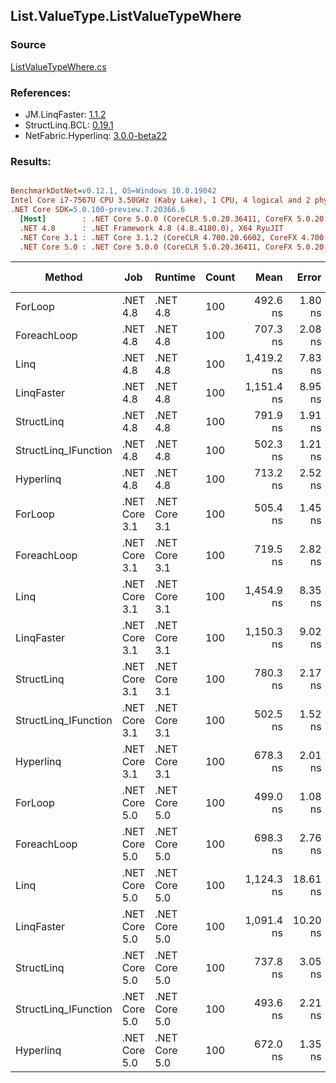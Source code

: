 ﻿## List.ValueType.ListValueTypeWhere

### Source
[ListValueTypeWhere.cs](../LinqBenchmarks/List/ValueType/ListValueTypeWhere.cs)

### References:
- JM.LinqFaster: [1.1.2](https://www.nuget.org/packages/JM.LinqFaster/1.1.2)
- StructLinq.BCL: [0.19.1](https://www.nuget.org/packages/StructLinq.BCL/0.19.1)
- NetFabric.Hyperlinq: [3.0.0-beta22](https://www.nuget.org/packages/NetFabric.Hyperlinq/3.0.0-beta22)

### Results:
``` ini

BenchmarkDotNet=v0.12.1, OS=Windows 10.0.19042
Intel Core i7-7567U CPU 3.50GHz (Kaby Lake), 1 CPU, 4 logical and 2 physical cores
.NET Core SDK=5.0.100-preview.7.20366.6
  [Host]        : .NET Core 5.0.0 (CoreCLR 5.0.20.36411, CoreFX 5.0.20.36411), X64 RyuJIT
  .NET 4.8      : .NET Framework 4.8 (4.8.4180.0), X64 RyuJIT
  .NET Core 3.1 : .NET Core 3.1.2 (CoreCLR 4.700.20.6602, CoreFX 4.700.20.6702), X64 RyuJIT
  .NET Core 5.0 : .NET Core 5.0.0 (CoreCLR 5.0.20.36411, CoreFX 5.0.20.36411), X64 RyuJIT


```
|               Method |           Job |       Runtime | Count |       Mean |    Error |   StdDev | Ratio | RatioSD |  Gen 0 | Gen 1 | Gen 2 | Allocated | Code Size | CacheMisses/Op | BranchMispredictions/Op |
|--------------------- |-------------- |-------------- |------ |-----------:|---------:|---------:|------:|--------:|-------:|------:|------:|----------:|----------:|---------------:|------------------------:|
|              ForLoop |      .NET 4.8 |      .NET 4.8 |   100 |   492.6 ns |  1.80 ns |  1.68 ns |  1.00 |    0.00 |      - |     - |     - |         - |     434 B |              0 |                       0 |
|          ForeachLoop |      .NET 4.8 |      .NET 4.8 |   100 |   707.3 ns |  2.08 ns |  1.95 ns |  1.44 |    0.01 |      - |     - |     - |         - |     622 B |              0 |                       0 |
|                 Linq |      .NET 4.8 |      .NET 4.8 |   100 | 1,419.2 ns |  7.83 ns |  7.33 ns |  2.88 |    0.02 | 0.0648 |     - |     - |     136 B |    1092 B |              1 |                       1 |
|           LinqFaster |      .NET 4.8 |      .NET 4.8 |   100 | 1,151.4 ns |  8.95 ns |  7.93 ns |  2.34 |    0.02 | 2.4452 |     - |     - |    5136 B |     769 B |              5 |                       3 |
|           StructLinq |      .NET 4.8 |      .NET 4.8 |   100 |   791.9 ns |  1.91 ns |  1.70 ns |  1.61 |    0.01 |      - |     - |     - |         - |    1087 B |              0 |                       0 |
| StructLinq_IFunction |      .NET 4.8 |      .NET 4.8 |   100 |   502.3 ns |  1.21 ns |  1.13 ns |  1.02 |    0.00 |      - |     - |     - |         - |     762 B |              0 |                       0 |
|            Hyperlinq |      .NET 4.8 |      .NET 4.8 |   100 |   713.2 ns |  2.52 ns |  2.23 ns |  1.45 |    0.01 |      - |     - |     - |         - |    1426 B |              0 |                       1 |
|              ForLoop | .NET Core 3.1 | .NET Core 3.1 |   100 |   505.4 ns |  1.45 ns |  1.36 ns |  1.03 |    0.00 |      - |     - |     - |         - |     349 B |              0 |                       0 |
|          ForeachLoop | .NET Core 3.1 | .NET Core 3.1 |   100 |   719.5 ns |  2.82 ns |  2.64 ns |  1.46 |    0.01 |      - |     - |     - |         - |     589 B |              0 |                       0 |
|                 Linq | .NET Core 3.1 | .NET Core 3.1 |   100 | 1,454.9 ns |  8.35 ns |  7.81 ns |  2.95 |    0.02 | 0.0648 |     - |     - |     136 B |    1087 B |              2 |                       1 |
|           LinqFaster | .NET Core 3.1 | .NET Core 3.1 |   100 | 1,150.3 ns |  9.02 ns |  7.53 ns |  2.34 |    0.02 | 2.4433 |     - |     - |    5112 B |     637 B |              5 |                       2 |
|           StructLinq | .NET Core 3.1 | .NET Core 3.1 |   100 |   780.3 ns |  2.17 ns |  2.03 ns |  1.58 |    0.01 |      - |     - |     - |         - |     989 B |              0 |                       1 |
| StructLinq_IFunction | .NET Core 3.1 | .NET Core 3.1 |   100 |   502.5 ns |  1.52 ns |  1.34 ns |  1.02 |    0.00 |      - |     - |     - |         - |     694 B |              0 |                       0 |
|            Hyperlinq | .NET Core 3.1 | .NET Core 3.1 |   100 |   678.3 ns |  2.01 ns |  1.78 ns |  1.38 |    0.01 |      - |     - |     - |         - |     827 B |              0 |                       1 |
|              ForLoop | .NET Core 5.0 | .NET Core 5.0 |   100 |   499.0 ns |  1.08 ns |  1.01 ns |  1.01 |    0.00 |      - |     - |     - |         - |     347 B |              0 |                       0 |
|          ForeachLoop | .NET Core 5.0 | .NET Core 5.0 |   100 |   698.3 ns |  2.76 ns |  2.45 ns |  1.42 |    0.01 |      - |     - |     - |         - |     569 B |              0 |                       0 |
|                 Linq | .NET Core 5.0 | .NET Core 5.0 |   100 | 1,124.3 ns | 18.61 ns | 15.54 ns |  2.28 |    0.03 | 0.0648 |     - |     - |     136 B |    1065 B |              2 |                       1 |
|           LinqFaster | .NET Core 5.0 | .NET Core 5.0 |   100 | 1,091.4 ns | 10.20 ns |  9.04 ns |  2.22 |    0.02 | 2.4433 |     - |     - |    5112 B |     647 B |              5 |                       2 |
|           StructLinq | .NET Core 5.0 | .NET Core 5.0 |   100 |   737.8 ns |  3.05 ns |  2.70 ns |  1.50 |    0.01 |      - |     - |     - |         - |     967 B |              0 |                       0 |
| StructLinq_IFunction | .NET Core 5.0 | .NET Core 5.0 |   100 |   493.6 ns |  2.21 ns |  2.07 ns |  1.00 |    0.00 |      - |     - |     - |         - |     669 B |              0 |                       0 |
|            Hyperlinq | .NET Core 5.0 | .NET Core 5.0 |   100 |   672.0 ns |  1.35 ns |  1.13 ns |  1.36 |    0.01 |      - |     - |     - |         - |     822 B |              0 |                       1 |
